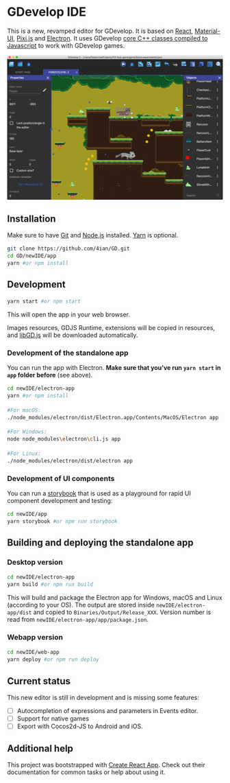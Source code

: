 # GDevelop IDE

This is a new, revamped editor for GDevelop. It is based on [React](https://facebook.github.io/react/), [Material-UI](http://www.material-ui.com), [Pixi.js](https://github.com/pixijs/pixi.js) and [Electron](https://electron.atom.io/).
It uses GDevelop [core C++ classes compiled to Javascript](https://github.com/4ian/GDevelop.js) to work with GDevelop games.

![GDevelop editor](https://raw.githubusercontent.com/4ian/GD/master/newIDE/gd-ide-screenshot.png "GDevelop editor")

## Installation

Make sure to have [Git](https://git-scm.com/) and [Node.js](https://nodejs.org) installed. [Yarn](https://yarnpkg.com) is optional.

```bash
git clone https://github.com/4ian/GD.git
cd GD/newIDE/app
yarn #or npm install
```

## Development

```bash
yarn start #or npm start
```

This will open the app in your web browser.

Images resources, GDJS Runtime, extensions will be copied in resources, and [libGD.js](https://github.com/4ian/GDevelop.js) will be downloaded automatically.

### Development of the standalone app

You can run the app with Electron. **Make sure that you've run `yarn start` in `app` folder before** (see above).

```bash
cd newIDE/electron-app
yarn #or npm install

#For macOS:
./node_modules/electron/dist/Electron.app/Contents/MacOS/Electron app

#For Windows:
node node_modules\electron\cli.js app

#For Linux:
./node_modules/electron/dist/electron app
```

### Development of UI components

You can run a [storybook](https://github.com/storybooks/storybook) that is used as a playground for rapid UI component development and testing:

```bash
cd newIDE/app
yarn storybook #or npm run storybook
```

## Building and deploying the standalone app

### Desktop version

```bash
cd newIDE/electron-app
yarn build #or npm run build
```

This will build and package the Electron app for Windows, macOS and Linux (according to your OS).
The output are stored inside `newIDE/electron-app/dist` and copied to `Binaries/Output/Release_XXX`.
Version number is read from `newIDE/electron-app/app/package.json`.

### Webapp version

```bash
cd newIDE/web-app
yarn deploy #or npm run deploy
```

## Current status

This new editor is still in development and is missing some features:

- [ ] Autocompletion of expressions and parameters in Events editor.
- [ ] Support for native games
- [ ] Export with Cocos2d-JS to Android and iOS.

## Additional help

This project was bootstrapped with [Create React App](https://github.com/facebookincubator/create-react-app). Check out their documentation for common tasks or help about using it.
